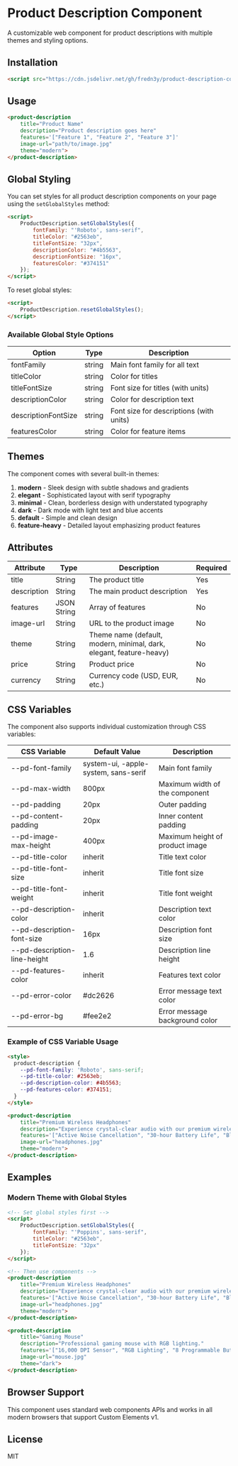 # Product Description Component

A customizable web component for product descriptions with multiple themes and styling options.

## Installation

```html
<script src="https://cdn.jsdelivr.net/gh/fredn3y/product-description-component@main/dist/product-description.min.js"></script>
```

## Usage

```html
<product-description
    title="Product Name"
    description="Product description goes here"
    features='["Feature 1", "Feature 2", "Feature 3"]'
    image-url="path/to/image.jpg"
    theme="modern">
</product-description>
```

## Global Styling

You can set styles for all product description components on your page using the `setGlobalStyles` method:

```html
<script>
    ProductDescription.setGlobalStyles({
        fontFamily: "'Roboto', sans-serif",
        titleColor: "#2563eb",
        titleFontSize: "32px",
        descriptionColor: "#4b5563",
        descriptionFontSize: "16px",
        featuresColor: "#374151"
    });
</script>
```

To reset global styles:
```html
<script>
    ProductDescription.resetGlobalStyles();
</script>
```

### Available Global Style Options

| Option | Type | Description |
|--------|------|-------------|
| fontFamily | string | Main font family for all text |
| titleColor | string | Color for titles |
| titleFontSize | string | Font size for titles (with units) |
| descriptionColor | string | Color for description text |
| descriptionFontSize | string | Font size for descriptions (with units) |
| featuresColor | string | Color for feature items |

## Themes

The component comes with several built-in themes:

1. **modern** - Sleek design with subtle shadows and gradients
2. **elegant** - Sophisticated layout with serif typography
3. **minimal** - Clean, borderless design with understated typography
4. **dark** - Dark mode with light text and blue accents
5. **default** - Simple and clean design
6. **feature-heavy** - Detailed layout emphasizing product features

## Attributes

| Attribute | Type | Description | Required |
|-----------|------|-------------|----------|
| title | String | The product title | Yes |
| description | String | The main product description | Yes |
| features | JSON String | Array of features | No |
| image-url | String | URL to the product image | No |
| theme | String | Theme name (default, modern, minimal, dark, elegant, feature-heavy) | No |
| price | String | Product price | No |
| currency | String | Currency code (USD, EUR, etc.) | No |

## CSS Variables

The component also supports individual customization through CSS variables:

| CSS Variable | Default Value | Description |
|-------------|---------------|-------------|
| --pd-font-family | system-ui, -apple-system, sans-serif | Main font family |
| --pd-max-width | 800px | Maximum width of the component |
| --pd-padding | 20px | Outer padding |
| --pd-content-padding | 20px | Inner content padding |
| --pd-image-max-height | 400px | Maximum height of product image |
| --pd-title-color | inherit | Title text color |
| --pd-title-font-size | inherit | Title font size |
| --pd-title-font-weight | inherit | Title font weight |
| --pd-description-color | inherit | Description text color |
| --pd-description-font-size | 16px | Description font size |
| --pd-description-line-height | 1.6 | Description line height |
| --pd-features-color | inherit | Features text color |
| --pd-error-color | #dc2626 | Error message text color |
| --pd-error-bg | #fee2e2 | Error message background color |

### Example of CSS Variable Usage

```html
<style>
  product-description {
    --pd-font-family: 'Roboto', sans-serif;
    --pd-title-color: #2563eb;
    --pd-description-color: #4b5563;
    --pd-features-color: #374151;
  }
</style>

<product-description
    title="Premium Wireless Headphones"
    description="Experience crystal-clear audio with our premium wireless headphones."
    features='["Active Noise Cancellation", "30-hour Battery Life", "Bluetooth 5.0"]'
    image-url="headphones.jpg"
    theme="modern">
</product-description>
```

## Examples

### Modern Theme with Global Styles
```html
<!-- Set global styles first -->
<script>
    ProductDescription.setGlobalStyles({
        fontFamily: "'Poppins', sans-serif",
        titleColor: "#2563eb",
        titleFontSize: "32px"
    });
</script>

<!-- Then use components -->
<product-description
    title="Premium Wireless Headphones"
    description="Experience crystal-clear audio with our premium wireless headphones."
    features='["Active Noise Cancellation", "30-hour Battery Life", "Bluetooth 5.0"]'
    image-url="headphones.jpg"
    theme="modern">
</product-description>

<product-description
    title="Gaming Mouse"
    description="Professional gaming mouse with RGB lighting."
    features='["16,000 DPI Sensor", "RGB Lighting", "8 Programmable Buttons"]'
    image-url="mouse.jpg"
    theme="dark">
</product-description>
```

## Browser Support

This component uses standard web components APIs and works in all modern browsers that support Custom Elements v1.

## License

MIT
  